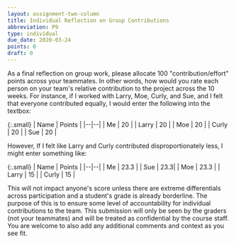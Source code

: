 ```yaml
---
layout: assignment-two-column
title: Individual Reflection on Group Contributions 
abbreviation: P9
type: individual
due_date: 2020-03-24
points: 0
draft: 0
---
```


As a final reflection on group work, please allocate 100 "contribution/effort" points across your teammates. In other words, how would you rate each person on your team's relative contribution to the project across the 10 weeks. For instance, if I worked with Larry, Moe, Curly, and Sue, and I felt that everyone contributed equally, I would enter the following into the textbox:

{:.small}
| Name | Points |
|--|--|
| Me | 20 |
| Larry | 20 |
| Moe | 20 |
| Curly | 20 |
| Sue | 20 |

However, If I felt like Larry and Curly contributed disproportionately less, I might enter something like:

{:.small}
| Name | Points |
|--|--|
| Me | 23.3 |
| Sue | 23.3|
| Moe | 23.3 |
| Larry | 15 |
| Curly | 15 |

This will not impact anyone's score unless there are extreme differentials across participation and a student's grade is already borderline. The purpose of this is to ensure some level of accountability for individual contributions to the team. This submission will only be seen by the graders (not your teammates) and will be treated as confidential by the course staff. You are welcome to also add any additional comments and context as you see fit.